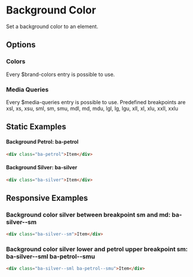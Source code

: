 # Background Color

Set a background color to an element.

## Options

### Colors

Every \$brand-colors entry is possible to use.

### Media Queries

Every \$media-queries entry is possible to use. Predefined breakpoints are xsl, xs, xsu, sml, sm, smu, mdl, md, mdu, lgl, lg, lgu, xll, xl, xlu, xxll, xxlu

## Static Examples

#### Background Petrol: **ba-petrol**

```html
<div class="ba-petrol">Item</div>
```

#### Background Silver: **ba-silver**

```html
<div class="ba-silver">Item</div>
```

## Responsive Examples

### Background color silver between breakpoint sm and md: **ba-silver--sm**

```html
<div class="ba-silver--sm">Item</div>
```

### Background color silver lower and petrol upper breakpoint sm: **ba-silver--sml ba-petrol--smu**

```html
<div class="ba-silver--sml ba-petrol--smu">Item</div>
```
